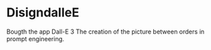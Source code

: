 # DisigndalleE
Bougth the app Dall-E 3 The creation of the picture between orders in prompt engineering.
